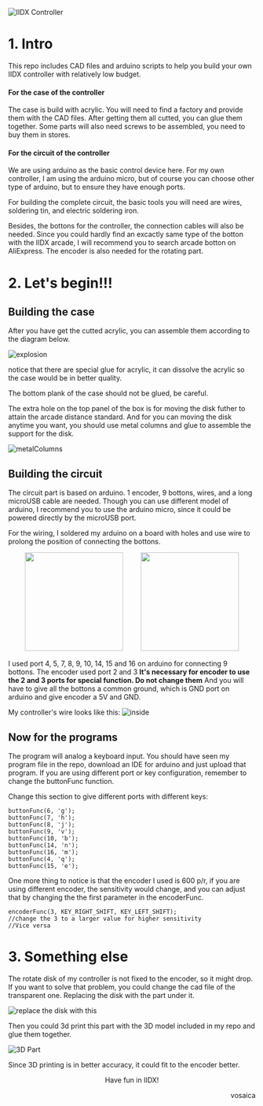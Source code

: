 ![IIDX Controller](https://vosaica.github.io/BlogImg/IIDX_DIY/iidxController.jpg)

# **1. Intro**
This repo includes CAD files and arduino scripts to help you build your own IIDX controller with relatively low budget.

#### **For the case of the controller**
The case is build with acrylic. You will need to find a factory and provide them with the CAD files. After getting them all cutted, you can glue them together. Some parts will also need screws to be assembled, you need to buy them in stores.  

#### **For the circuit of the controller**
We are using arduino as the basic control device here. For my own controller, I am using the arduino micro, but of course you can choose other type of arduino, but to ensure they have enough ports.

For building the complete circuit, the basic tools you will need are wires, soldering tin, and electric soldering iron. 

Besides, the bottons for the controller, the connection cables will also be needed. Since you could hardly find an excactly same type of the botton with the IIDX arcade, I will recommend you to search arcade botton on AliExpress. The encoder is also needed for the rotating part.

# **2. Let's begin!!!**

## Building the case

After you have get the cutted acrylic, you can assemble them according to the diagram below.

![explosion](https://vosaica.github.io/BlogImg/IIDX_DIY/explosion.png)

notice that there are special glue for acrylic, it can dissolve the acrylic so the case would be in better quality.

The bottom plank of the case should not be glued, be careful.

The extra hole on the top panel of the box is for moving the disk futher to attain the arcade distance standard. And for you can moving the disk anytime you want, you should use metal columns and glue to assemble the support for the disk.

![metalColumns](https://vosaica.github.io/BlogImg/IIDX_DIY/metalColumn.jpg)


## Building the circuit

The circuit part is based on arduino. 1 encoder, 9 bottons, wires, and a long microUSB cable are needed. Though you can use different model of arduino, I recommend you to use the arduino micro, since it could be powered directly by the microUSB port. 

For the wiring, I soldered my arduino on a board with holes and use wire to prolong the position of connecting the bottons. 

<center class="half">
    <img src="https://vosaica.github.io/BlogImg/IIDX_DIY/board1.jpg" width="200"/> &nbsp &nbsp &nbsp &nbsp <img src="https://vosaica.github.io/BlogImg/IIDX_DIY/board2.jpg" width="200"/>
</center>

I used port 4, 5, 7, 8, 9, 10, 14, 15 and 16 on arduino for connecting 9 bottons. The encoder used port 2 and 3 **It's necessary for encoder to use the 2 and 3 ports for special function. Do not change them** And you will have to give all the bottons a common ground, which is GND port on arduino and give encoder a 5V and GND.

My controller's wire looks like this:
![inside](https://vosaica.github.io/BlogImg/IIDX_DIY/inside.jpg)

## Now for the programs

The program will analog a keyboard input. You should have seen my program file in the repo, download an IDE for arduino and just upload that program. If you are using different port or key configuration, remember to change the buttonFunc function.

Change this section to give different ports with different keys:

    buttonFunc(6, 'g');
    buttonFunc(7, 'h');
    buttonFunc(8, 'j');
    buttonFunc(9, 'v');
    buttonFunc(10, 'b');
    buttonFunc(14, 'n');
    buttonFunc(16, 'm');
    buttonFunc(4, 'q');
    buttonFunc(15, 'e');

One more thing to notice is that the encoder I used is 600 p/r, if you are using different encoder, the sensitivity would change, and you can adjust that by changing the the first parameter in the encoderFunc. 

    encoderFunc(3, KEY_RIGHT_SHIFT, KEY_LEFT_SHIFT);
    //change the 3 to a larger value for higher sensitivity
    //Vice versa

# 3. **Something else**

The rotate disk of my controller is not fixed to the encoder, so it might drop. If you want to solve that problem, you could change the cad file of the transparent one. Replacing the disk with the part under it.

![replace the disk with this](https://vosaica.github.io/BlogImg/IIDX_DIY/disk.png)

Then you could 3d print this part with the 3D model included in my repo and glue them together.

![3D Part](https://vosaica.github.io/BlogImg/IIDX_DIY/3dPart.png)

Since 3D printing is in better accuracy, it could fit to the encoder better.

<center>
Have fun in IIDX!
</center>
<p align="right">vosaica</p>